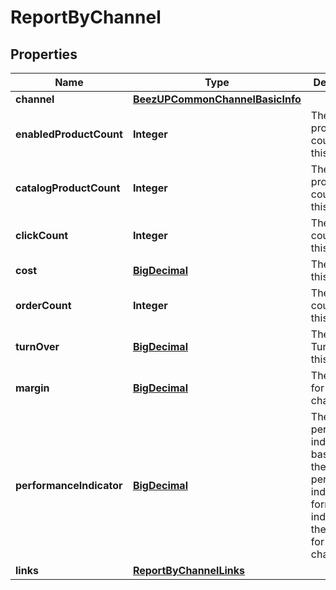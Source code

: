 
# ReportByChannel

## Properties
Name | Type | Description | Notes
------------ | ------------- | ------------- | -------------
**channel** | [**BeezUPCommonChannelBasicInfo**](BeezUPCommonChannelBasicInfo.md) |  | 
**enabledProductCount** | **Integer** | The enabled product count for this channel | 
**catalogProductCount** | **Integer** | The catalog product count for this channel | 
**clickCount** | **Integer** | The click count for this channel | 
**cost** | [**BigDecimal**](BigDecimal.md) | The cost for this channel | 
**orderCount** | **Integer** | The order count for this channel | 
**turnOver** | [**BigDecimal**](BigDecimal.md) | The Turnover for this channel | 
**margin** | [**BigDecimal**](BigDecimal.md) | The margin for this channel | 
**performanceIndicator** | [**BigDecimal**](BigDecimal.md) | The performance indicator based on the performance indicator formula indicated in the request for this channel | 
**links** | [**ReportByChannelLinks**](ReportByChannelLinks.md) |  |  [optional]



